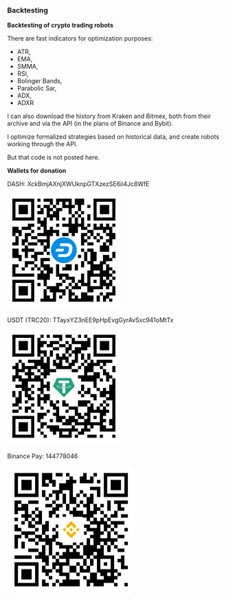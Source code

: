 ### Backtesting

**Backtesting of crypto trading robots**

There are fast indicators for optimization purposes:
* ATR,
* EMA,
* SMMA,
* RSI,
* Bolinger Bands,
* Parabolic Sar,
* ADX,
* ADXR

I can also download the history from Kraken and Bitmex, both from their archive and via the API (in the plans of Binance and Bybit). 

I optimize formalized strategies based on historical data, and create robots working through the API.

But that code is not posted here.

**Wallets for donation**

DASH: XckBmjAXnjXWUknpGTXzezSE6ii4Jc8WfE 

![DASH](DASH.png)

USDT (TRC20): TTayxYZ3nEE9pHpEvgGyrAvSxc941oMtTx

![USDT TRC20](USDT_TRC20.png)

Binance Pay: 144778046

![Binance Pay](BinancePayQR.png)


